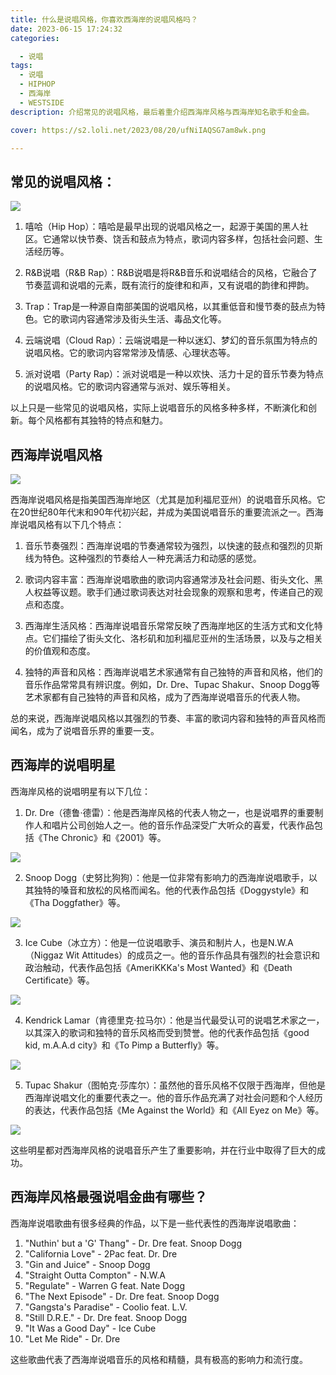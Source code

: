 ```yaml
---
title: 什么是说唱风格，你喜欢西海岸的说唱风格吗？
date: 2023-06-15 17:24:32
categories:

  - 说唱
tags:
  - 说唱
  - HIPHOP
  - 西海岸
  - WESTSIDE
description: 介绍常见的说唱风格，最后着重介绍西海岸风格与西海岸知名歌手和金曲。

cover: https://s2.loli.net/2023/08/20/ufNiIAQSG7am8wk.png

---
```


## 常见的说唱风格：

![](https://s2.loli.net/2023/08/20/ufNiIAQSG7am8wk.png)

1. 嘻哈（Hip Hop）：嘻哈是最早出现的说唱风格之一，起源于美国的黑人社区。它通常以快节奏、饶舌和鼓点为特点，歌词内容多样，包括社会问题、生活经历等。

2. R&B说唱（R&B Rap）：R&B说唱是将R&B音乐和说唱结合的风格，它融合了节奏蓝调和说唱的元素，既有流行的旋律和和声，又有说唱的韵律和押韵。

3. Trap：Trap是一种源自南部美国的说唱风格，以其重低音和慢节奏的鼓点为特色。它的歌词内容通常涉及街头生活、毒品文化等。

4. 云端说唱（Cloud Rap）：云端说唱是一种以迷幻、梦幻的音乐氛围为特点的说唱风格。它的歌词内容常常涉及情感、心理状态等。

5. 派对说唱（Party Rap）：派对说唱是一种以欢快、活力十足的音乐节奏为特点的说唱风格。它的歌词内容通常与派对、娱乐等相关。

以上只是一些常见的说唱风格，实际上说唱音乐的风格多种多样，不断演化和创新。每个风格都有其独特的特点和魅力。

## 西海岸说唱风格

![](https://s2.loli.net/2023/08/20/1rQu2cxdtqH4nbi.png)

西海岸说唱风格是指美国西海岸地区（尤其是加利福尼亚州）的说唱音乐风格。它在20世纪80年代末和90年代初兴起，并成为美国说唱音乐的重要流派之一。西海岸说唱风格有以下几个特点：

1. 音乐节奏强烈：西海岸说唱的节奏通常较为强烈，以快速的鼓点和强烈的贝斯线为特色。这种强烈的节奏给人一种充满活力和动感的感觉。

2. 歌词内容丰富：西海岸说唱歌曲的歌词内容通常涉及社会问题、街头文化、黑人权益等议题。歌手们通过歌词表达对社会现象的观察和思考，传递自己的观点和态度。

3. 西海岸生活风格：西海岸说唱音乐常常反映了西海岸地区的生活方式和文化特点。它们描绘了街头文化、洛杉矶和加利福尼亚州的生活场景，以及与之相关的价值观和态度。

4. 独特的声音和风格：西海岸说唱艺术家通常有自己独特的声音和风格，他们的音乐作品常常具有辨识度。例如，Dr. Dre、Tupac Shakur、Snoop Dogg等艺术家都有自己独特的声音和风格，成为了西海岸说唱音乐的代表人物。

总的来说，西海岸说唱风格以其强烈的节奏、丰富的歌词内容和独特的声音风格而闻名，成为了说唱音乐界的重要一支。

## 西海岸的说唱明星

西海岸风格的说唱明星有以下几位：

1. Dr. Dre（德鲁·德雷）：他是西海岸风格的代表人物之一，也是说唱界的重要制作人和唱片公司创始人之一。他的音乐作品深受广大听众的喜爱，代表作品包括《The Chronic》和《2001》等。

![](https://s2.loli.net/2023/08/20/eYsc1qvDU9KGJ3T.png)

2. Snoop Dogg（史努比狗狗）：他是一位非常有影响力的西海岸说唱歌手，以其独特的嗓音和放松的风格而闻名。他的代表作品包括《Doggystyle》和《Tha Doggfather》等。

![](https://s2.loli.net/2023/08/20/TqDPayfoYjmvnGx.png)

3. Ice Cube（冰立方）：他是一位说唱歌手、演员和制片人，也是N.W.A（Niggaz Wit Attitudes）的成员之一。他的音乐作品具有强烈的社会意识和政治触动，代表作品包括《AmeriKKKa's Most Wanted》和《Death Certificate》等。

![](https://s2.loli.net/2023/08/20/P2HvUpx4s1TmW3h.png)

4. Kendrick Lamar（肯德里克·拉马尔）：他是当代最受认可的说唱艺术家之一，以其深入的歌词和独特的音乐风格而受到赞誉。他的代表作品包括《good kid, m.A.A.d city》和《To Pimp a Butterfly》等。

![](https://s2.loli.net/2023/08/20/75FLfWxPuJmOE63.png)

5. Tupac Shakur（图帕克·莎库尔）：虽然他的音乐风格不仅限于西海岸，但他是西海岸说唱文化的重要代表之一。他的音乐作品充满了对社会问题和个人经历的表达，代表作品包括《Me Against the World》和《All Eyez on Me》等。

![](https://s2.loli.net/2023/08/20/lUpAVfhWRt83kCX.png)

这些明星都对西海岸风格的说唱音乐产生了重要影响，并在行业中取得了巨大的成功。

## 西海岸风格最强说唱金曲有哪些？

西海岸说唱歌曲有很多经典的作品，以下是一些代表性的西海岸说唱歌曲：

1. "Nuthin' but a 'G' Thang" - Dr. Dre feat. Snoop Dogg
2. "California Love" - 2Pac feat. Dr. Dre
3. "Gin and Juice" - Snoop Dogg
4. "Straight Outta Compton" - N.W.A
5. "Regulate" - Warren G feat. Nate Dogg
6. "The Next Episode" - Dr. Dre feat. Snoop Dogg
7. "Gangsta's Paradise" - Coolio feat. L.V.
8. "Still D.R.E." - Dr. Dre feat. Snoop Dogg
9. "It Was a Good Day" - Ice Cube
10. "Let Me Ride" - Dr. Dre

这些歌曲代表了西海岸说唱音乐的风格和精髓，具有极高的影响力和流行度。
